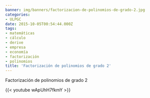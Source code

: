 ```yaml
---
banner: img/banners/factorizacion-de-polinomios-de-grado-2.jpg
categories:
- ULPGC
date: 2015-10-05T00:54:44.000Z
tags:
- matemáticas
- cálculo
- derive
- empresa
- economía
- factorización
- polinomios
title: 'Factorización de polinomios de grado 2'
---
```


Factorización de polinomios de grado 2

{{< youtube wApUhH7fkmY >}}
